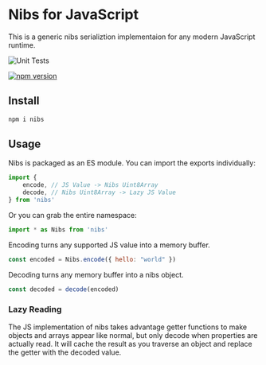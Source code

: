 # Nibs for JavaScript

This is a generic nibs serializtion implementaion for any modern JavaScript runtime.

![Unit Tests](https://github.com/creationix/nibs/actions/workflows/test-js.yaml/badge.svg)

[![npm version](https://badge.fury.io/js/nibs.svg)](https://badge.fury.io/js/nibs)

## Install

```sh
npm i nibs
```

## Usage

Nibs is packaged as an ES module.  You can import the exports individually:

```js
import { 
    encode, // JS Value -> Nibs Uint8Array
    decode, // Nibs Uint8Array -> Lazy JS Value
} from 'nibs'
```

Or you can grab the entire namespace:

```js
import * as Nibs from 'nibs'
```

Encoding turns any supported JS value into a memory buffer.

```js
const encoded = Nibs.encode({ hello: "world" })
```

Decoding turns any memory buffer into a nibs object.

```js
const decoded = decode(encoded)
```

### Lazy Reading

The JS implementation of nibs takes advantage getter functions to make objects and arrays appear like normal, but only decode when properties are actually read.  It will cache the result as you traverse an object and replace the getter with the decoded value.
